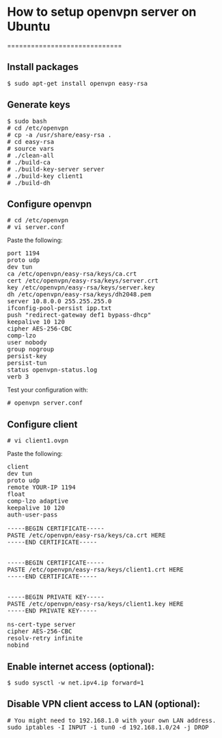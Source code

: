 # How to setup openvpn server on Ubuntu
=============================
## Install packages
<pre>
$ sudo apt-get install openvpn easy-rsa
</pre>
## Generate keys
<pre>
$ sudo bash
# cd /etc/openvpn
# cp -a /usr/share/easy-rsa .
# cd easy-rsa
# source vars
# ./clean-all
# ./build-ca
# ./build-key-server server
# ./build-key client1
# ./build-dh
</pre>
## Configure openvpn
<pre>
# cd /etc/openvpn
# vi server.conf
</pre>
Paste the following:
<pre>
port 1194
proto udp
dev tun
ca /etc/openvpn/easy-rsa/keys/ca.crt
cert /etc/openvpn/easy-rsa/keys/server.crt
key /etc/openvpn/easy-rsa/keys/server.key 
dh /etc/openvpn/easy-rsa/keys/dh2048.pem
server 10.8.0.0 255.255.255.0
ifconfig-pool-persist ipp.txt
push "redirect-gateway def1 bypass-dhcp"
keepalive 10 120
cipher AES-256-CBC
comp-lzo
user nobody
group nogroup
persist-key
persist-tun
status openvpn-status.log
verb 3
</pre>
Test your configuration with:
<pre>
# openvpn server.conf
</pre>
## Configure client
<pre>
# vi client1.ovpn
</pre>
Paste the following:
<pre>
client
dev tun
proto udp
remote YOUR-IP 1194
float
comp-lzo adaptive
keepalive 10 120
auth-user-pass
<ca>
-----BEGIN CERTIFICATE-----
PASTE /etc/openvpn/easy-rsa/keys/ca.crt HERE
-----END CERTIFICATE-----
</ca>
<cert>
-----BEGIN CERTIFICATE-----
PASTE /etc/openvpn/easy-rsa/keys/client1.crt HERE
-----END CERTIFICATE-----
</cert>
<key>
-----BEGIN PRIVATE KEY-----
PASTE /etc/openvpn/easy-rsa/keys/client1.key HERE
-----END PRIVATE KEY-----
</key>
ns-cert-type server
cipher AES-256-CBC
resolv-retry infinite
nobind
</pre>
## Enable internet access (optional):
<pre>
$ sudo sysctl -w net.ipv4.ip_forward=1
</pre>
## Disable VPN client access to LAN (optional):
<pre>
# You might need to 192.168.1.0 with your own LAN address.
sudo iptables -I INPUT -i tun0 -d 192.168.1.0/24 -j DROP
</pre>
